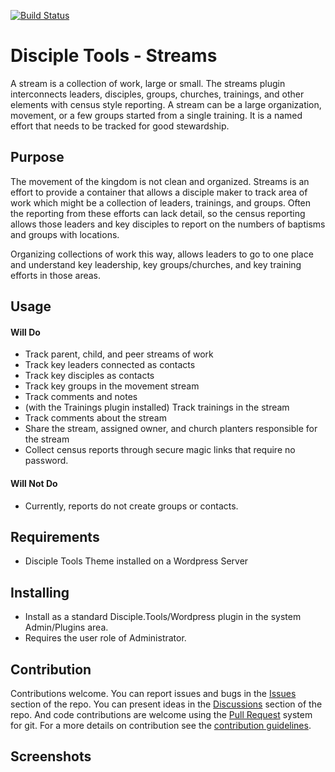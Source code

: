 [![Build Status](https://travis-ci.com/DiscipleTools/disciple-tools-streams.svg?branch=master)](https://travis-ci.com/DiscipleTools/disciple-tools-streams)

# Disciple Tools - Streams

A stream is a collection of work, large or small. The streams plugin interconnects leaders, disciples, 
groups, churches, trainings, and other elements with census style reporting. A stream can be a large 
organization, movement, or a few groups started from a single training. It is a named effort that needs 
to be tracked for good stewardship.

## Purpose

The movement of the kingdom is not clean and organized. Streams is an effort to provide a container that 
allows a disciple maker to track area of work which might be a collection of leaders, trainings, and groups.
Often the reporting from these efforts can lack detail, so the census reporting allows those leaders and key
disciples to report on the numbers of baptisms and groups with locations. 

Organizing collections of work this way, allows leaders to go to one place and understand key leadership,
key groups/churches, and key training efforts in those areas.

## Usage

#### Will Do

- Track parent, child, and peer streams of work
- Track key leaders connected as contacts
- Track key disciples as contacts
- Track key groups in the movement stream
- Track comments and notes
- (with the Trainings plugin installed) Track trainings in the stream
- Track comments about the stream
- Share the stream, assigned owner, and church planters responsible for the stream
- Collect census reports through secure magic links that require no password.

#### Will Not Do

- Currently, reports do not create groups or contacts. 

## Requirements

- Disciple Tools Theme installed on a Wordpress Server

## Installing

- Install as a standard Disciple.Tools/Wordpress plugin in the system Admin/Plugins area.
- Requires the user role of Administrator.

## Contribution

Contributions welcome. You can report issues and bugs in the
[Issues](https://github.com/DiscipleTools/disciple-tools-streams/issues) section of the repo. You can present ideas
in the [Discussions](https://github.com/DiscipleTools/disciple-tools-streams/discussions) section of the repo. And
code contributions are welcome using the [Pull Request](https://github.com/DiscipleTools/disciple-tools-streams/pulls)
system for git. For a more details on contribution see the
[contribution guidelines](https://github.com/DiscipleTools/disciple-tools-streams/blob/master/CONTRIBUTING.md).


## Screenshots

